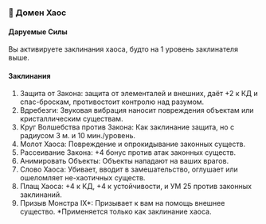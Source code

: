 ### 🌋 Домен Хаос
#### Даруемые Силы
Вы активируете заклинания хаоса, будто на 1 уровень заклинателя выше.
#### Заклинания
1. Защита от Закона: защита от элементалей и внешних, даёт +2 к КД и спас-броскам, противостоит контролю над разумом.
2. Вдребезги: Звуковая вибрация наносит повреждения объектам или кристаллическим существам.
3. Круг Волшебства против Закона: Как заклинание защита, но с радиусом 3 м. и 10 мин./уровень.
4. Молот Хаоса: Повреждение и опрокидывание законных существ.
5. Рассеивание Закона: +4 бонус против атак законных существ.
6. Анимировать Объекты: Объекты нападают на ваших врагов.
7. Слово Хаоса: Убивает, вводит в замешательство, оглушает или ошеломляет не-хаотичных существ.
8. Плащ Хаоса: +4 к КД, +4 к устойчивости, и УМ 25 против законных заклинаний.
9. Призыв Монстра IХ\*: Призывает к вам на помощь внешнее существо.
\*Применяется только как заклинание хаоса.
